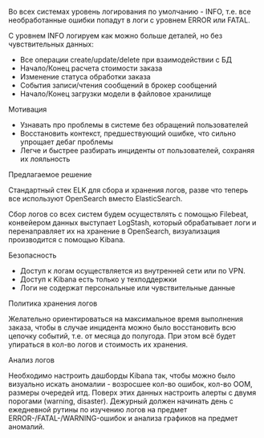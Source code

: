 Во всех системах уровень логирования по умолчанию - INFO, т.е. все необработанные ошибки попадут в логи с уровнем ERROR или FATAL.

С уровнем INFO логируем как можно больше деталей, но без чувствительных данных:

  * Все операции create/update/delete при взаимодействии с БД
  * Начало/Конец расчета стоимости заказа
  * Изменение статуса обработки заказа
  * События записи/чтения сообщений в брокер сообщений
  * Начало/Конец загрузки модели в файловое хранилище


Мотивация

* Узнавать про проблемы в системе без обращений пользователей
* Восстановить контекст, предшествующий ошибке, что сильно упрощает дебаг проблемы
* Легче и быстрее разбирать инциденты от пользователей, сохраняя их лояльность


Предлагаемое решение

Стандартный стек ELK для сбора и хранения логов, разве что теперь все используют OpenSearch вместо ElasticSearch.

Сбор логов со всех систем будем осуществлять с помощью Filebeat, конвейером данных выступает LogStash, который обрабатывает логи и перенаправляет их на хранение в OpenSearch, визуализация производится с помощью Kibana.

Безопасность

* Доступ к логам осуществляется из внутренней сети или по VPN.
* Доступ к Kibana есть только у техподдержки
* Логи не содержат персональные или чувствительные данные

Политика хранения логов

Желательно ориентироваться на максимальное время выполнения заказа, чтобы в случае инцидента можно было восстановить всю цепочку событий, т.е. от месяца до полугода. При этом всё будет упираться в кол-во логов и стоимость их хранения.

Анализ логов

Необходимо настроить дашборды Kibana так, чтобы можно было визуально искать аномалии - возросшее кол-во ошибок, кол-во OOM, размеры очередей итд. Поверх этих данных настроить алерты с двумя порогами (warning, disaster). Дежурный должен начинать день с ежедневной рутины по изучению логов на предмет ERROR-/FATAL-/WARNING-ошибок и анализа графиков на предмет аномалий.